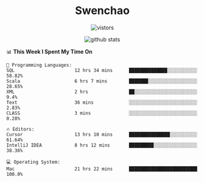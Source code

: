 <h1 align="center">Swenchao</h3>

<p align="center">
  <img src="https://visitor-badge.glitch.me/badge?page_id=Swenchao" alt="vistors" />
</p>

<p align="center">
  <img src="https://github-readme-stats.vercel.app/api?username=Swenchao&count_private=true&show_icons=true&theme=vue-dark&hide_title=true" alt="github stats" />
</p>

<!--START_SECTION:waka-->
📊 **This Week I Spent My Time On** 

```text
💬 Programming Languages: 
SQL                      12 hrs 34 mins      ██████████████░░░░░░░░░░░   58.82% 
Scala                    6 hrs 7 mins        ███████░░░░░░░░░░░░░░░░░░   28.65% 
XML                      2 hrs               ██░░░░░░░░░░░░░░░░░░░░░░░   9.4% 
Text                     36 mins             ░░░░░░░░░░░░░░░░░░░░░░░░░   2.83% 
CLASS                    3 mins              ░░░░░░░░░░░░░░░░░░░░░░░░░   0.28%

🔥 Editors: 
Cursor                   13 hrs 10 mins      ███████████████░░░░░░░░░░   61.64% 
IntelliJ IDEA            8 hrs 12 mins       █████████░░░░░░░░░░░░░░░░   38.36%

💻 Operating System: 
Mac                      21 hrs 22 mins      █████████████████████████   100.0%

```


<!--END_SECTION:waka-->
